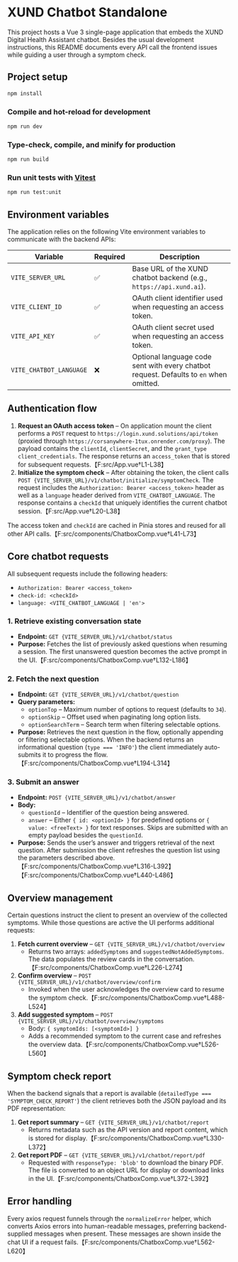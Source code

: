 # XUND Chatbot Standalone

This project hosts a Vue 3 single-page application that embeds the XUND Digital Health Assistant chatbot. Besides the usual development instructions, this README documents every API call the frontend issues while guiding a user through a symptom check.

## Project setup

```sh
npm install
```

### Compile and hot-reload for development

```sh
npm run dev
```

### Type-check, compile, and minify for production

```sh
npm run build
```

### Run unit tests with [Vitest](https://vitest.dev/)

```sh
npm run test:unit
```

## Environment variables

The application relies on the following Vite environment variables to communicate with the backend APIs:

| Variable | Required | Description |
| --- | --- | --- |
| `VITE_SERVER_URL` | ✅ | Base URL of the XUND chatbot backend (e.g., `https://api.xund.ai`). |
| `VITE_CLIENT_ID` | ✅ | OAuth client identifier used when requesting an access token. |
| `VITE_API_KEY` | ✅ | OAuth client secret used when requesting an access token. |
| `VITE_CHATBOT_LANGUAGE` | ❌ | Optional language code sent with every chatbot request. Defaults to `en` when omitted. |

## Authentication flow

1. **Request an OAuth access token** – On application mount the client performs a `POST` request to `https://login.xund.solutions/api/token` (proxied through `https://corsanywhere-1tux.onrender.com/proxy`). The payload contains the `clientId`, `clientSecret`, and the `grant_type` `client_credentials`. The response returns an `access_token` that is stored for subsequent requests.【F:src/App.vue†L1-L38】
2. **Initialize the symptom check** – After obtaining the token, the client calls `POST {VITE_SERVER_URL}/v1/chatbot/initialize/symptomCheck`. The request includes the `Authorization: Bearer <access_token>` header as well as a `language` header derived from `VITE_CHATBOT_LANGUAGE`. The response contains a `checkId` that uniquely identifies the current chatbot session.【F:src/App.vue†L20-L38】

The access token and `checkId` are cached in Pinia stores and reused for all other API calls.【F:src/components/ChatboxComp.vue†L41-L73】

## Core chatbot requests

All subsequent requests include the following headers:

- `Authorization: Bearer <access_token>`
- `check-id: <checkId>`
- `language: <VITE_CHATBOT_LANGUAGE | 'en'>`

### 1. Retrieve existing conversation state

- **Endpoint:** `GET {VITE_SERVER_URL}/v1/chatbot/status`
- **Purpose:** Fetches the list of previously asked questions when resuming a session. The first unanswered question becomes the active prompt in the UI.【F:src/components/ChatboxComp.vue†L132-L186】

### 2. Fetch the next question

- **Endpoint:** `GET {VITE_SERVER_URL}/v1/chatbot/question`
- **Query parameters:**
  - `optionTop` – Maximum number of options to request (defaults to `34`).
  - `optionSkip` – Offset used when paginating long option lists.
  - `optionSearchTerm` – Search term when filtering selectable options.
- **Purpose:** Retrieves the next question in the flow, optionally appending or filtering selectable options. When the backend returns an informational question (`type === 'INFO'`) the client immediately auto-submits it to progress the flow.【F:src/components/ChatboxComp.vue†L194-L314】

### 3. Submit an answer

- **Endpoint:** `POST {VITE_SERVER_URL}/v1/chatbot/answer`
- **Body:**
  - `questionId` – Identifier of the question being answered.
  - `answer` – Either `{ id: <optionId> }` for predefined options or `{ value: <freeText> }` for text responses. Skips are submitted with an empty payload besides the `questionId`.
- **Purpose:** Sends the user’s answer and triggers retrieval of the next question. After submission the client refreshes the question list using the parameters described above.【F:src/components/ChatboxComp.vue†L316-L392】【F:src/components/ChatboxComp.vue†L440-L486】

## Overview management

Certain questions instruct the client to present an overview of the collected symptoms. While those questions are active the UI performs additional requests:

1. **Fetch current overview** – `GET {VITE_SERVER_URL}/v1/chatbot/overview`
   - Returns two arrays: `addedSymptoms` and `suggestedNotAddedSymptoms`. The data populates the review cards in the conversation.【F:src/components/ChatboxComp.vue†L226-L274】
2. **Confirm overview** – `POST {VITE_SERVER_URL}/v1/chatbot/overview/confirm`
   - Invoked when the user acknowledges the overview card to resume the symptom check.【F:src/components/ChatboxComp.vue†L488-L524】
3. **Add suggested symptom** – `POST {VITE_SERVER_URL}/v1/chatbot/overview/symptoms`
   - Body: `{ symptomIds: [<symptomId>] }`
   - Adds a recommended symptom to the current case and refreshes the overview data.【F:src/components/ChatboxComp.vue†L526-L560】

## Symptom check report

When the backend signals that a report is available (`detailedType === 'SYMPTOM_CHECK_REPORT'`) the client retrieves both the JSON payload and its PDF representation:

1. **Get report summary** – `GET {VITE_SERVER_URL}/v1/chatbot/report`
   - Returns metadata such as the API version and report content, which is stored for display.【F:src/components/ChatboxComp.vue†L330-L372】
2. **Get report PDF** – `GET {VITE_SERVER_URL}/v1/chatbot/report/pdf`
   - Requested with `responseType: 'blob'` to download the binary PDF. The file is converted to an object URL for display or download links in the UI.【F:src/components/ChatboxComp.vue†L372-L392】

## Error handling

Every axios request funnels through the `normalizeError` helper, which converts Axios errors into human-readable messages, preferring backend-supplied messages when present. These messages are shown inside the chat UI if a request fails.【F:src/components/ChatboxComp.vue†L562-L620】

